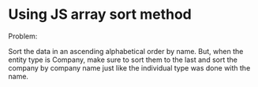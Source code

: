 # Using JS array sort method

Problem:

Sort the data in an ascending alphabetical order by name. But, when the entity type is Company, make sure to sort them to the last and sort the company by company name just like the individual type was done with the name.

